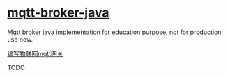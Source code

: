 # [mqtt-broker-java](https://github.com/protocol-laboratory/mqtt-broker-java)
Mqtt broker java implementation for education purpose, not for production use now.

[编写物联网mqtt网关](https://bbs.huaweicloud.com/blogs/390366)

TODO
